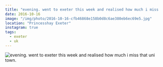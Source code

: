```yaml
---
title: "evening. went to exeter this week and realised how much i miss that uni town."
date: 2016-10-16
image: "/img/photo/2016-10-16-cfb46868e158b0d8c6ae380eb6ec69e5.jpg"
location: "Princesshay Exeter"
instagram: true
tags:
  - exeter
  - uk
---
```


![evening. went to exeter this week and realised how much i miss that uni town.](/img/photo/2016-10-16-cfb46868e158b0d8c6ae380eb6ec69e5.jpg)
